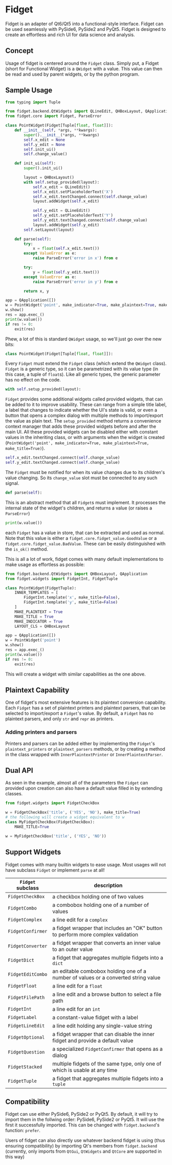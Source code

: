 # Fidget

Fidget is an adapter of Qt6/Qt5 into a functional-style interface.
Fidget can be used seamlessly with PySide6, PySide2 and PyQt5. 
Fidget is designed to create an effortless and rich UI for data science and analysis.

## Concept
Usage of fidget is centered around the `Fidget` class. Simply put, a Fidget (short for Functional Widget) is a `QWidget` with a value. This value can then be read and used by parent widgets, or by the python program.

## Sample Usage
```python
from typing import Tuple

from fidget.backend.QtWidgets import QLineEdit, QHBoxLayout, QApplication
from fidget.core import Fidget, ParseError

class PointWidget(Fidget[Tuple[float, float]]):
    def __init__(self, *args, **kwargs):
        super().__init__(*args, **kwargs)
        self.x_edit = None
        self.y_edit = None
        self.init_ui()
        self.change_value()

    def init_ui(self):
        super().init_ui()

        layout = QHBoxLayout()
        with self.setup_provided(layout):
            self.x_edit = QLineEdit()
            self.x_edit.setPlaceholderText('X')
            self.x_edit.textChanged.connect(self.change_value)
            layout.addWidget(self.x_edit)

            self.y_edit = QLineEdit()
            self.y_edit.setPlaceholderText('Y')
            self.y_edit.textChanged.connect(self.change_value)
            layout.addWidget(self.y_edit)
        self.setLayout(layout)

    def parse(self):
        try:
            x = float(self.x_edit.text())
        except ValueError as e:
            raise ParseError('error in x') from e

        try:
            y = float(self.y_edit.text())
        except ValueError as e:
            raise ParseError('error in y') from e

        return x, y

app = QApplication([])
w = PointWidget('point', make_indicator=True, make_plaintext=True, make_title=True)
w.show()
res = app.exec_()
print(w.value())
if res != 0:
    exit(res)
```

<!-- todo add images -->

Phew, a lot of this is standard `QWidget` usage, so we'll just go over the new bits:
```python
class PointWidget(Fidget[Tuple[float, float]]):
```
Every `Fidget` must extend the `Fidget` class (which extend the `QWidget` class). `Fidget` is a generic type, so it can be parametrized with its value type (in this case, a tuple of `float`s). Like all generic types, the generic parameter has no effect on the code.

```python
with self.setup_provided(layout):
```
`Fidget` provides some additional widgets called provided widgets, that can be added to it to improve usability. These can range from a simple title label, a label that changes to indicate whether the UI's state is valid, or even a button that opens a complex dialog with multiple methods to import/export the value as plain text. The `setup_provided` method returns a convenience context manager that adds these provided widgets before and after the main UI. All these provided widgets can be disabled either with constant values in the inheriting class, or with arguments when the widget is created (`PointWidget('point', make_indicator=True, make_plaintext=True, make_title=True)`).

```python
self.x_edit.textChanged.connect(self.change_value)
self.y_edit.textChanged.connect(self.change_value)
```
The `Fidget` must be notified for when its value changes due to its children's value changing. So its `change_value` slot must be connected to any such signal.

```python
def parse(self):
```
This is an abstract method that all `Fidget`s must implement. It processes the internal state of the widget's children, and returns a value (or raises a `ParseError`)

```python
print(w.value())
```
each `Fidget` has a value in store, that can be extracted and used as normal. Note that this value is either a `fidget.core.fidget_value.GoodValue` or a `fidget.core.fidget_value.BadValue`. These can be easily distinguished with the `is_ok()` method.

This is all a lot of work, fidget comes with many default implementations to make usage as effortless as possible:

```python
from fidget.backend.QtWidgets import QHBoxLayout, QApplication
from fidget.widgets import FidgetInt, FidgetTuple

class PointWidget(FidgetTuple):
    INNER_TEMPLATES = [
        FidgetInt.template('x', make_title=False),
        FidgetInt.template('y', make_title=False)
    ]
    MAKE_PLAINTEXT = True
    MAKE_TITLE = True
    MAKE_INDICATOR = True
    LAYOUT_CLS = QHBoxLayout

app = QApplication([])
w = PointWidget('point')
w.show()
res = app.exec_()
print(w.value())
if res != 0:
    exit(res)
```

This will create a widget with similar capabilities as the one above.

## Plaintext Capability
One of fidget's most extensive features is its plaintext conversion capability. Each `Fidget` has a set of plaintext printers and plaintext parsers, that can be selected to import/export a `Fidget`'s value. By default, a `Fidget` has no plaintext parsers, and only `str` and `repr` as printers.
### Adding printers and parsers
Printers and parsers can be added either by implementing the `Fidget`'s `plaintext_printers` or `plaintext_parsers` methods, or by creating a method in the class wrapped with `InnerPlaintextPrinter` or `InnerPlaintextParser`.

## Dual API
As seen in the example, almost all of the parameters the `Fidget` can provided upon creation can also have a default value filled in by extending classes.
```python
from fidget.widgets import FidgetCheckBox

w = FidgetCheckBox('title', ('YES', 'NO'), make_title=True)
# the following will create a widget equivalent to w
class MyFidgetCheckBox(FidgetCheckBox):
    MAKE_TITLE=True

w = MyFidgetCheckBox('title', ('YES', 'NO'))
```

## Support Widgets
Fidget comes with many builtin widgets to ease usage. Most usages will not have subclass `Fidget` or implement `parse` at all!

|`Fidget` subclass|description|
|-----------------|-----------|
|`FidgetCheckBox`|a checkbox holding one of two values|
|`FidgetCombo`|a combobox holding one of a number of values|
|`FidgetComplex`|a line edit for a `complex`|
|`FidgetConfirmer`|a fidget wrapper that includes an "OK" button to perform more complex validation|
|`FidgetConverter`|a fidget wrapper that converts an inner value to an outer value|
|`FidgetDict`|a fidget that aggregates multiple fidgets into a `dict`|
|`FidgetEditCombo`|an editable combobox holding one of a number of values or a converted string value|
|`FidgetFloat`|a line edit for a `float`|
|`FidgetFilePath`|a line edit and a browse button to select a file path|
|`FidgetInt`|a line edit for an `int`|
|`FidgetLabel`|a constant-value fidget with a label|
|`FidgetLineEdit`|a line edit holding any single-value string|
|`FidgetOptional`|a fidget wrapper that can disable the inner fidget and provide a default value|
|`FidgetQuestion`|a specialized `FidgetConfirmer` that opens as a dialog|
|`FidgetStacked`|multiple fidgets of the same type, only one of which is usable at any time|
|`FidgetTuple`|a fidget that aggregates multiple fidgets into a `tuple`|

## Compatibility
Fidget can use either PySide6, PySide2 or PyQt5. 
By default, it will try to import them in the follwing order: PySide6, PySide2 or PyQt5.
It will use the first it successfully imported. 
This can be changed with `fidget.backend`'s function: `prefer`.

Users of fidget can also directly use whatever backend fidget is using (thus ensuring compatibility) 
by importing Qt's members from `fidget.backend` 
(currently, only imports from `QtGui`, `QtWidgets` and `QtCore` are supported in this way)